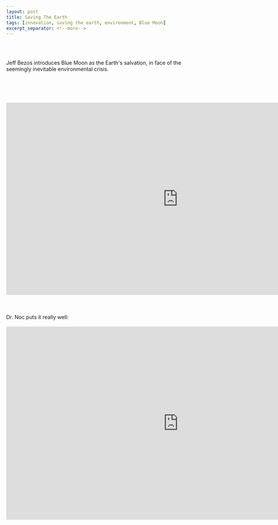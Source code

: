 ```yaml
---
layout: post
title: Saving The Earth
tags: [innovation, saving the earth, environment, Blue Moon]
excerpt_separator: <!--more-->
---
```


<br> <br> 

Jeff Bezos introduces Blue Moon as the Earth's salvation, in face of the seemingly inevitable  environmental crisis. 

<!--more-->

<br>
<br>
<br>
<br>

<div class="embed-container">
<iframe width="923" height="519" src="https://www.youtube.com/embed/XfdBZdL8_nc" title="YouTube video player" frameborder="0" allow="accelerometer; autoplay; clipboard-write; encrypted-media; gyroscope; picture-in-picture" allowfullscreen></iframe>
</div>
<br><br><br>
Dr. Noc puts it really well:
<br><br>

<iframe width="926" height="521" src="https://www.youtube.com/embed/s2FBjJQYsqY" title="YouTube video player" frameborder="0" allow="accelerometer; autoplay; clipboard-write; encrypted-media; gyroscope; picture-in-picture" allowfullscreen></iframe>

<br>
<br>
<br>
<br>
<br>
<br>
<br>
<br>
<br>
